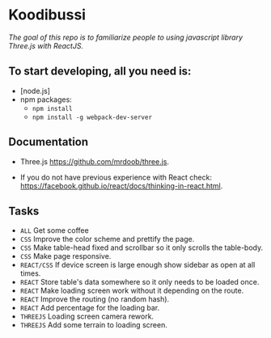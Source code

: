 # Koodibussi

*The goal of this repo is to familiarize people to using javascript library Three.js with ReactJS.*

## To start developing, all you need is:

* [node.js]
* npm packages:
  * `npm install`
  * `npm install -g webpack-dev-server`

## Documentation

* Three.js https://github.com/mrdoob/three.js.

* If you do not have previous experience with React check: https://facebook.github.io/react/docs/thinking-in-react.html.

## Tasks

* `ALL` Get some coffee
* `CSS` Improve the color scheme and prettify the page.
* `CSS` Make table-head fixed and scrollbar so it only scrolls the table-body.
* `CSS` Make page responsive.
* `REACT/CSS` If device screen is large enough show sidebar as open at all times.
* `REACT` Store table's data somewhere so it only needs to be loaded once.
* `REACT` Make loading screen work without it depending on the route.
* `REACT` Improve the routing (no random hash).
* `REACT` Add percentage for the loading bar.
* `THREEJS` Loading screen camera rework.
* `THREEJS` Add some terrain to loading screen.